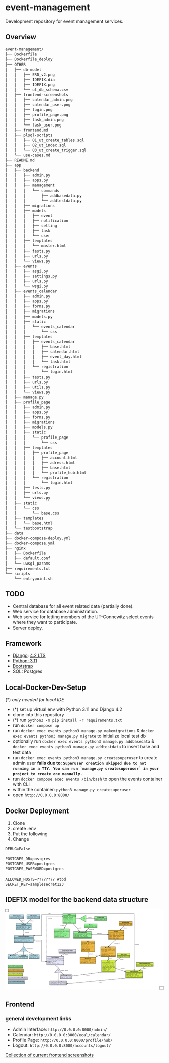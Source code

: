 # event-management

Development repository for event management services.

## Overview
```
event-management/
├── Dockerfile
├── Dockerfile_deploy
├── OTHER
│   ├── db-model
│   │   ├── ERD_v2.png
│   │   ├── IDEF1X.dia
│   │   ├── IDEF1X.png
│   │   └── ut_db_schema.csv
│   ├── frontend-screenshots
│   │   ├── calendar_admin.png
│   │   ├── calendar_user.png
│   │   ├── login.png
│   │   ├── profile_page.png
│   │   ├── task_admin.png
│   │   └── task_user.png
│   ├── frontend.md
│   ├── plsql-scripts
│   │   ├── 01_ut_create_tables.sql
│   │   ├── 02_ut_index.sql
│   │   └── 03_ut_create_trigger.sql
│   └── use-cases.md
├── README.md
├── app
│   ├── backend
│   │   ├── admin.py
│   │   ├── apps.py
│   │   ├── management
│   │   │   └── commands
│   │   │       ├── addbasedata.py
│   │   │       └── addtestdata.py
│   │   ├── migrations
│   │   ├── models
│   │   │   ├── event
│   │   │   ├── notification
│   │   │   ├── setting
│   │   │   ├── task
│   │   │   └── user
│   │   ├── templates
│   │   │   └── master.html
│   │   ├── tests.py
│   │   ├── urls.py
│   │   └── views.py
│   ├── events
│   │   ├── asgi.py
│   │   ├── settings.py
│   │   ├── urls.py
│   │   └── wsgi.py
│   ├── events_calendar
│   │   ├── admin.py
│   │   ├── apps.py
│   │   ├── forms.py
│   │   ├── migrations
│   │   ├── models.py
│   │   ├── static
│   │   │   └── events_calendar
│   │   │       └── css
│   │   ├── templates
│   │   │   ├── events_calendar
│   │   │   │   ├── base.html
│   │   │   │   ├── calendar.html
│   │   │   │   ├── event_day.html
│   │   │   │   └── task.html
│   │   │   └── registration
│   │   │       └── login.html
│   │   ├── tests.py
│   │   ├── urls.py
│   │   ├── utils.py
│   │   └── views.py
│   ├── manage.py
│   ├── profile_page
│   │   ├── admin.py
│   │   ├── apps.py
│   │   ├── forms.py
│   │   ├── migrations
│   │   ├── models.py
│   │   ├── static
│   │   │   └── profile_page
│   │   │       └── css
│   │   ├── templates
│   │   │   ├── profile_page
│   │   │   │   ├── account.html
│   │   │   │   ├── adress.html
│   │   │   │   ├── base.html
│   │   │   │   └── profile_hub.html
│   │   │   └── registration
│   │   │       └── login.html
│   │   ├── tests.py
│   │   ├── urls.py
│   │   └── views.py
│   ├── static
│   │   └── css
│   │       └── base.css
│   ├── templates
│   │   └── base.html
│   └── testbootstrap
├── data
├── docker-compose-deploy.yml
├── docker-compose.yml
├── nginx
│   ├── Dockerfile
│   ├── default.conf
│   └── uwsgi_params
├── requirements.txt
└── scripts
    └── entrypoint.sh
```

## TODO

- Central database for all event related data (partially done).
- Web service for database administration.
- Web service for letting members of the UT-Connewitz select events where they want to participate.
- Server deploy.


## Framework

- [Django](https://docs.djangoproject.com): [4.2 LTS](https://www.djangoproject.com/download/)
- [Python: 3.11](https://docs.djangoproject.com/en/4.2/faq/install/#faq-python-version-support)
- [Bootstrap](https://pypi.org/project/django-bootstrap-v5/)
- SQL: Postgres


## Local-Docker-Dev-Setup
(*) *only needed for local IDE*

- (*) set up virtual env with Python 3.11 and Django 4.2
- clone into this repository
- (*) run `python3 -m pip install -r requirements.txt`
- run `docker compose up`
- run `docker exec events python3 manage.py makemigrations` & `docker exec events python3 manage.py migrate` to initialize local test db
- optionally run `docker exec events python3 manage.py addbasedata` & `docker exec events python3 manage.py addtestdata` to insert base and test data
- run `docker exec events python3 manage.py createsuperuser` to create admin user **fails due to: ``Superuser creation skipped due to not running in a TTY. You can run `manage.py createsuperuser` in your project to create one manually.``**
- run `docker compose exec events /bin/bash` to open the events container with CLI
- within the container: `python3 manage.py createsuperuser`
- open `http://0.0.0.0:8000/`

## Docker Deployment

1. Clone
2. create .env
3. Put the following
4. Change
```dotenv
DEBUG=False

POSTGRES_DB=postgres
POSTGRES_USER=postgres
POSTGRES_PASSWORD=postgres

ALLOWED_HOSTS=???????? #tbd
SECRET_KEY=samplesecret123
```

## IDEF1X model for the backend data structure
![IDEF1X](OTHER/db-model/IDEF1X.png)

## Frontend
### general development links
- Admin Interface: `http://0.0.0.0:8000/admin/`
- Calendar: `http://0.0.0.0:8000/ecal/calendar/`
- Profile Page: `http://0.0.0.0:8000/profile/hub/`
- Logout: `http://0.0.0.0:8000/accounts/logout/`

[Collection of current frontend screenshots](OTHER/frontend.md)
